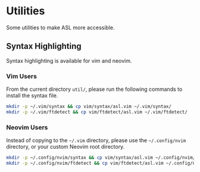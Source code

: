 # Utilities

Some utilities to make ASL more accessible.

## Syntax Highlighting

Syntax highlighting is available for vim and neovim.

### Vim Users

From the current directory `util/`, please run the following commands to install the syntax file.

```bash
mkdir -p ~/.vim/syntax && cp vim/syntax/asl.vim ~/.vim/syntax/
mkdir -p ~/.vim/ftdetect && cp vim/ftdetect/asl.vim ~/.vim/ftdetect/
```

### Neovim Users

Instead of copying to the `~/.vim` directory, please use the `~/.config/nvim` directory, or your custom Neovim root directory.

```bash
mkdir -p ~/.config/nvim/syntax && cp vim/syntax/asl.vim ~/.config/nvim/syntax/
mkdir -p ~/.config/nvim/ftdetect && cp vim/ftdetect/asl.vim ~/.config/nvim/ftdetect/
```
